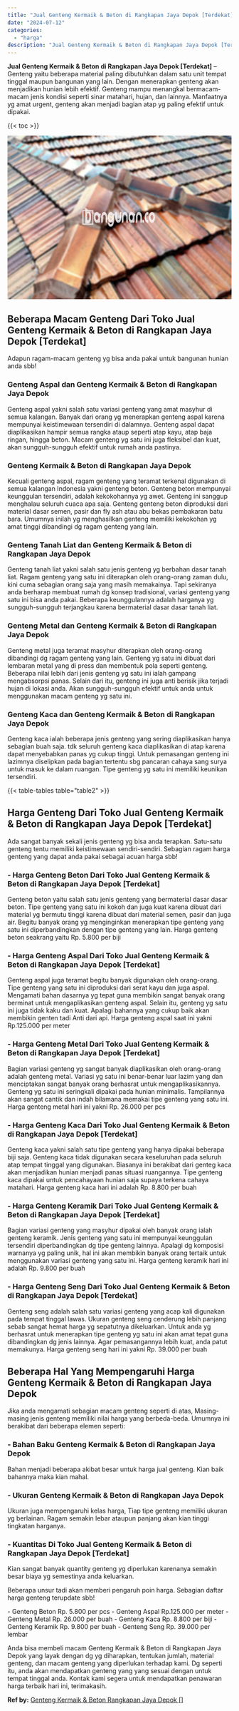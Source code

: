 ```yaml
---
title: "Jual Genteng Kermaik & Beton di Rangkapan Jaya Depok [Terdekat]"
date: "2024-07-12"
categories: 
  - "harga"
description: "Jual Genteng Kermaik & Beton di Rangkapan Jaya Depok [Terdekat]. Anda bisa membeli macam Genteng Kermaik & Beton di Rangkapan Jaya Depok yang layak dengan dg..."
---
```


**Jual Genteng Kermaik & Beton di Rangkapan Jaya Depok \[Terdekat\]** – Genteng yaitu beberapa material paling dibutuhkan dalam satu unit tempat tinggal maupun bangunan yang lain. Dengan menerapkan genteng akan menjadikan hunian lebih efektif. Genteng mampu menangkal bermacam-macam jenis kondisi seperti sinar matahari, hujan, dan lainnya. Manfaatnya yg amat urgent, genteng akan menjadi bagian atap yg paling efektif untuk dipakai.

{{< toc >}}

![Jual Genteng Kermaik & Beton di Rangkapan Jaya Depok [Terdekat]](/images/genteng-minimalis-murah28.png)

## Beberapa Macam Genteng Dari Toko Jual Genteng Kermaik & Beton di Rangkapan Jaya Depok \[Terdekat\]

Adapun ragam-macam genteng yg bisa anda pakai untuk bangunan hunian anda sbb!

### Genteng Aspal dan Genteng Kermaik & Beton di Rangkapan Jaya Depok

Genteng aspal yakni salah satu variasi genteng yang amat masyhur di semua kalangan. Banyak dari orang yg menerapkan genteng aspal karena mempunyai keistimewaan tersendiri di dalamnya. Genteng aspal dapat diaplikasikan hampir semua rangka ataup seperti atap kayu, atap baja ringan, hingga beton. Macam genteng yg satu ini juga fleksibel dan kuat, akan sungguh-sungguh efektif untuk rumah anda pastinya.

### Genteng Kermaik & Beton di Rangkapan Jaya Depok

Kecuali genteng aspal, ragam genteng yang teramat terkenal digunakan di semua kalangan Indonesia yakni genteng beton. Genteng beton mempunyai keunggulan tersendiri, adalah kekokohannya yg awet. Genteng ini sanggup menghalau seluruh cuaca apa saja. Genteng genteng beton diproduksi dari material dasar semen, pasir dan fly ash atau abu bekas pembakaran batu bara. Umumnya inilah yg menghasilkan genteng memiliki kekokohan yg amat tinggi dibandingi dg ragam genteng yang lain.

### Genteng Tanah Liat dan Genteng Kermaik & Beton di Rangkapan Jaya Depok

Genteng tanah liat yakni salah satu jenis genteng yg berbahan dasar tanah liat. Ragam genteng yang satu ini diterapkan oleh orang-orang zaman dulu, kini cuma sebagian orang saja yang masih memakainya. Tapi sekiranya anda berharap membuat rumah dg konsep tradisional, variasi genteng yang satu ini bisa anda pakai. Beberapa keunggulannya adalah harganya yg sungguh-sungguh terjangkau karena bermaterial dasar dasar tanah liat.

### Genteng Metal dan Genteng Kermaik & Beton di Rangkapan Jaya Depok

Genteng metal juga teramat masyhur diterapkan oleh orang-orang dibandingi dg ragam genteng yang lain. Genteng yg satu ini dibuat dari lembaran metal yang di press dan membentuk pola seperti genteng. Beberapa nilai lebih dari jenis genteng yg satu ini ialah gampang mengabsorpsi panas. Selain dari itu, genteng ini juga anti berisik jika terjadi hujan di lokasi anda. Akan sungguh-sungguh efektif untuk anda untuk menggunakan macam genteng yg satu ini.

### Genteng Kaca dan Genteng Kermaik & Beton di Rangkapan Jaya Depok

Genteng kaca ialah beberapa jenis genteng yang sering diaplikasikan hanya sebagian buah saja. tdk seluruh genteng kaca diaplikasikan di atap karena dapat menyebabkan panas yg cukup tinggi. Untuk pemasangan genteng ini lazimnya diselipkan pada bagian tertentu sbg pancaran cahaya sang surya untuk masuk ke dalam ruangan. Tipe genteng yg satu ini memiliki keunikan tersendiri.

{{< table-tables table="table2" >}}

## Harga Genteng Dari Toko Jual Genteng Kermaik & Beton di Rangkapan Jaya Depok \[Terdekat\]

Ada sangat banyak sekali jenis genteng yg bisa anda terapkan. Satu-satu genteng tentu memiliki keistimewaan sendiri-sendiri. Sebagian ragam harga genteng yang dapat anda pakai sebagai acuan harga sbb!

### \- Harga Genteng Beton Dari Toko Jual Genteng Kermaik & Beton di Rangkapan Jaya Depok \[Terdekat\]

Genteng beton yaitu salah satu jenis genteng yang bermaterial dasar dasar beton. Tipe genteng yang satu ini kokoh dan juga kuat karena dibuat dari material yg bermutu tinggi karena dibuat dari material semen, pasir dan juga air. Begitu banyak orang yg menginginkan menerapkan tipe genteng yang satu ini diperbandingkan dengan tipe genteng yang lain. Harga genteng beton seakrang yaitu Rp. 5.800 per biji

### \- Harga Genteng Aspal Dari Toko Jual Genteng Kermaik & Beton di Rangkapan Jaya Depok \[Terdekat\]

Genteng aspal juga teramat begitu banyak digunakan oleh orang-orang. Tipe genteng yang satu ini diproduksi dari serat kayu dan juga aspal. Mengamati bahan dasarnya yg tepat guna membikin sangat banyak orang berminat untuk mengaplikasikan genteng aspal. Selain itu, genteng yg satu ini juga tidak kaku dan kuat. Apalagi bahannya yang cukup baik akan membikin genten tadi Anti dari api. Harga genteng aspal saat ini yakni Rp.125.000 per meter

### \- Harga Genteng Metal Dari Toko Jual Genteng Kermaik & Beton di Rangkapan Jaya Depok \[Terdekat\]

Bagian variasi genteng yg sangat banyak diaplikasikan oleh orang-orang adalah genteng metal. Variasi yg satu ini benar-benar luar lazim yang dan menciptakan sangat banyak orang berhasrat untuk mengaplikasikannya. Genteng yg satu ini seringkali dipakai pada hunian minimalis. Tampilannya akan sangat cantik dan indah bilamana memakai tipe genteng yang satu ini. Harga genteng metal hari ini yakni Rp. 26.000 per pcs

### \- Harga Genteng Kaca Dari Toko Jual Genteng Kermaik & Beton di Rangkapan Jaya Depok \[Terdekat\]

Genteng kaca yakni salah satu tipe genteng yang hanya dipakai beberapa biji saja. Genteng kaca tidak digunakan secara keseluruhan pada seluruh atap tempat tinggal yang digunakan. Biasanya ini berakibat dari genteg kaca akan menjadikan hunian menjadi panas situasi ruangannya. Tipe genteng kaca dipakai untuk pencahayaan hunian saja supaya terkena cahaya matahari. Harga genteng kaca hari ini adalah Rp. 8.800 per buah

### \- Harga Genteng Keramik Dari Toko Jual Genteng Kermaik & Beton di Rangkapan Jaya Depok \[Terdekat\]

Bagian variasi genteng yang masyhur dipakai oleh banyak orang ialah genteng keramik. Jenis genteng yang satu ini mempunyai keunggulan tersendiri diperbandingkan dg tipe genteng lainnya. Apalagi dg komposisi warnanya yg paling unik, hal ini akan membikin banyak orang tertaik untuk menggunakan variasi genteng yang satu ini. Harga genteng keramik hari ini adalah Rp. 9.800 per buah

### \- Harga Genteng Seng Dari Toko Jual Genteng Kermaik & Beton di Rangkapan Jaya Depok \[Terdekat\]

Genteng seng adalah salah satu variasi genteng yang acap kali digunakan pada tempat tinggal lawas. Ukuran genteng seng cenderung lebih panjang sebab sangat hemat harga yg sepatutnya dikeluarkan. Untuk anda yg berhasrat untuk menerapkan tipe genteng yg satu ini akan amat tepat guna dibandingkan dg jenis lainnya. Agar pemasangannya lebih kuat, anda patut memakunya. Harga genteng seng hari ini yakni Rp. 39.000 per buah

## Beberapa Hal Yang Mempengaruhi Harga Genteng Kermaik & Beton di Rangkapan Jaya Depok

Jika anda mengamati sebagian macam genteng seperti di atas, Masing-masing jenis genteng memiliki nilai harga yang berbeda-beda. Umumnya ini berakibat dari beberapa elemen seperti:

### \- Bahan Baku Genteng Kermaik & Beton di Rangkapan Jaya Depok

Bahan menjadi beberapa akibat besar untuk harga jual genteng. Kian baik bahannya maka kian mahal.

### \- Ukuran Genteng Kermaik & Beton di Rangkapan Jaya Depok

Ukuran juga mempengaruhi kelas harga, Tiap tipe genteng memiliki ukuran yg berlainan. Ragam semakin lebar ataupun panjang akan kian tinggi tingkatan harganya.

### \- Kuantitas Di Toko Jual Genteng Kermaik & Beton di Rangkapan Jaya Depok \[Terdekat\]

Kian sangat banyak quantity genteng yg diperlukan karenanya semakin besar biaya yg semestinya anda keluarkan.

Beberapa unsur tadi akan memberi pengaruh poin harga. Sebagian daftar harga genteng terupdate sbb!

\- Genteng Beton Rp. 5.800 per pcs - Genteng Aspal Rp.125.000 per meter - Genteng Metal Rp. 26.000 per buah - Genteng Kaca Rp. 8.800 per biji - Genteng Keramik Rp. 9.800 per buah - Genteng Seng Rp. 39.000 per lembar

Anda bisa membeli macam Genteng Kermaik & Beton di Rangkapan Jaya Depok yang layak dengan dg yg diharapkan, tentukan jumlah, material genteng, dan macam genteng yang diperlukan terhadap kami. Dg seperti itu, anda akan mendapatkan genteng yang yang sesuai dengan untuk tempat tinggal anda. Kontak kami segera untuk mendapatkan penawaran harga terbaik hari ini, terimakasih.

**Ref by:**  [Genteng Kermaik & Beton  Rangkapan Jaya Depok []](https://id.wikipedia.org/wiki/Genteng)
